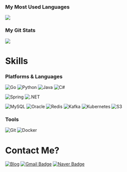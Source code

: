 <h3 > My Most Used Languages </h3>
<p >
  <a href="https://github.com/dings-things">
    <img align="center" src="https://github-readme-stats.vercel.app/api/top-langs/?username=dings-things&layout=compact&show_icons=true&show_owner=true&hide_title=true&theme=nord" />
  </a>
</p>
<h3> My Git Stats </h3>
<p >
  <a href="https://github.com/${깃닉네임}">
    <img align="center" src="https://github-readme-stats.vercel.app/api?username=dings-things&&hide_title=true&show_icons=true&include_all_commits=true&theme=nord" />
  </a>
</p>





# Skills
### Platforms & Languages
![Go](https://img.shields.io/badge/Go-00ADD8.svg?&style=for-the-badge&logo=Go&logoColor=white)
![Python](https://img.shields.io/badge/Python-3776AB.svg?&style=for-the-badge&logo=Python&logoColor=white)
![Java](https://img.shields.io/badge/Java-007396.svg?&style=for-the-badge&logo=Java&logoColor=white)
![C#](https://img.shields.io/badge/C%20Sharp-239120.svg?&style=for-the-badge&logo=C%20Sharp&logoColor=white)

![Spring](https://img.shields.io/badge/Spring-6DB33F.svg?&style=for-the-badge&logo=Spring&logoColor=white)
![.NET](https://img.shields.io/badge/.NET-512BD4.svg?&style=for-the-badge&logo=.NET&logoColor=white)


![MySQL](https://img.shields.io/badge/MySQL-4479A1.svg?&style=for-the-badge&logo=MySQL&logoColor=white)
![Oracle](https://img.shields.io/badge/Oracle-F80000.svg?&style=for-the-badge&logo=Oracle&logoColor=white)
![Redis](https://img.shields.io/badge/redis-FF4438.svg?&style=for-the-badge&logo=Redis&logoColor=white)
![Kafka](https://img.shields.io/badge/apachekafka-231F20.svg?&style=for-the-badge&logo=Kafka&logoColor=white)
![Kubernetes](https://img.shields.io/badge/kubernetes-326CE5.svg?&style=for-the-badge&logo=Kubernetes&logoColor=white)
![S3](https://img.shields.io/badge/amazons3-569A31.svg?&style=for-the-badge&logo=S3&logoColor=white)

### Tools
![Git](https://img.shields.io/badge/Git-F05032.svg?&style=for-the-badge&logo=Git&logoColor=white)
![Docker](https://img.shields.io/badge/docker-2496ED.svg?&style=for-the-badge&logo=Docker&logoColor=white)


# Contact Me?
[![Blog](https://img.shields.io/badge/googlehome-4285F4?style=flat-square&logo=myblog&logoColor=white&link=https://dingyu.dev)](https://dingyu.dev)
[![Gmail Badge](https://img.shields.io/badge/Gmail-d14836?style=flat-square&logo=Gmail&logoColor=white&link=mailto:wjddn3711@gmail.com)](mailto:wjddn3711@gmail.com)
[![Naver Badge](https://img.shields.io/badge/Naver-03C75A?style=flat-square&logo=Naver&logoColor=white&link=mailto:wjddn3711@naver.com)](mailto:wjddn3711@naver.com)

